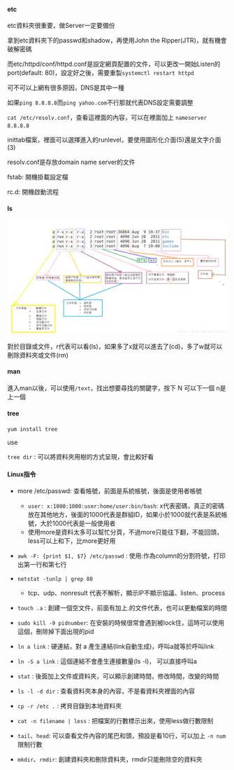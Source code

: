 #### etc

etc資料夾很重要，做Server一定要備份

拿到etc資料夾下的passwd和shadow，再使用John the Ripper(JTR)，就有機會破解密碼

而etc/httpd/conf/httpd.conf是設定網頁配置的文件，可以更改一開始Listen的port(default: 80)，設定好之後，需要重製`systemctl restart httpd`



可不可以上網有很多原因，DNS是其中一種

如果`ping 8.8.8.8`而`ping yahoo.com`不行那就代表DNS設定需要調整

`cat /etc/resolv.conf`，查看這裡面的內容，可以在裡面加上 `nameserver 8.8.8.8`



inittab檔案，裡面可以選擇進入的runlevel，要使用圖形化介面(5)還是文字介面(3)

resolv.conf是存放domain name server的文件

fstab: 開機掛載設定檔

rc.d: 開機啟動流程



#### ls

![](picture/ls.png)

對於目錄或文件，r代表可以看(ls)，如果多了x就可以進去了(cd)，多了w就可以刪除資料夾或文件(rm)



#### man

進入man以後，可以使用`/text`，找出想要尋找的關鍵字，按下 N 可以下一個 n是上一個



#### tree

`yum install tree`

use

`tree dir` : 可以將資料夾用樹的方式呈現，會比較好看



#### Linux指令

* more /etc/passwd: 查看帳號，前面是系統帳號，後面是使用者帳號

  * `user: x:1000:1000:user:home/user:bin/bash`: x代表密碼，真正的密碼放在其他地方，後面的1000代表是群組ID，如果小於1000就代表是系統帳號，大於1000代表是一般使用者
  * 使用more是資料太多可以幫忙分頁，不過more只能往下翻，不能回頭，less可以上和下，比more更好用

* `awk -F: {print $1, $7} /etc/passwd` :  使用:作為column的分割符號，打印出第一行和第七行

* `netstat -tunlp | grep 80`

  * tcp、udp、nonresult 代表不解析，顯示IP不顯示協議、listen、process

* `touch .a` : 創建一個空文件，前面有加上.的文件代表，也可以更動檔案的時間
* `sudo kill -9 pidnumber`: 在安裝的時候很常會遇到被lock住，這時可以使用這個，刪除掉下面出現的pid
* `ln a link` : 硬連結，對 a 產生連結(link自動生成)，呼叫a就等於呼叫link
* `ln -S a link` : 這個連結不會產生連接數量(ls -l)， 可以直接呼叫a  
* `stat` : 後面加上文件或資料夾，可以顯示創建時間，修改時間，改變的時間
* `ls -l -d dir` : 查看資料夾本身的內容，不是看資料夾裡面的內容
* `cp -r /etc .` : 拷貝目錄到本地資料夾
* `cat -n filename | less` : 把檔案的行數標示出來，使用less做行數限制 
* `tail`、`head`: 可以查看文件內容的尾巴和頭，預設是看10行，可以加上 `-n num` 限制行數
* `mkdir`、`rmdir`: 創建資料夾和刪除資料夾，rmdir只能刪除空的資料夾

​    

​    

​    

